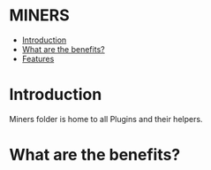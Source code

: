 # MINERS

- [Introduction](#introduction)
- [What are the benefits?](#benefits)
- [Features](#features)

# <a name="introduction"></a> Introduction

Miners folder is home to all Plugins and their helpers.

# <a name="benefits"></a> What are the benefits?

